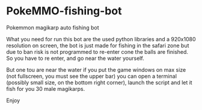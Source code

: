 # PokeMMO-fishing-bot
Pokemmon magikarp auto fishing bot

What you need for run this bot are the used python libraries and a 920x1080 resolution on screen,
the bot is just made for fishing in the safari zone but due to ban risk is not programmed to re-enter cone the balls are finished.
So you have to re enter, and go near the water yourself.

But one tou are near the water if you put the game windows on max size (not fullscreen, you must see the upper bar)
you can open a terminal (possibly small size, on the bottom right corner), launch the script and let it fish for you 30 male magikarps.

Enjoy
